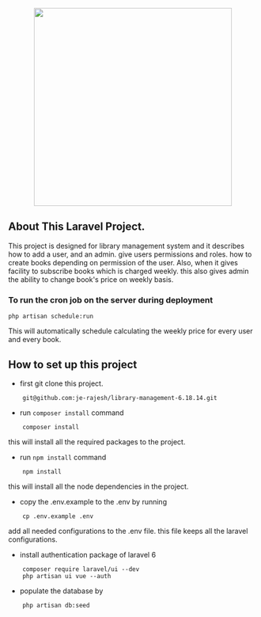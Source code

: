 <p align="center"><img src="https://res.cloudinary.com/dtfbvvkyp/image/upload/v1566331377/laravel-logolockup-cmyk-red.svg" width="400"></p>



## About This Laravel Project. 

This project is designed for library management system and it describes how to add a user, and an admin. give users permissions and roles. how to create books depending on permission of the user. Also, when it gives facility to subscribe books which is charged weekly. this also gives admin the ability to change book's price on weekly basis. 


### To run the cron job on the server during deployment
    php artisan schedule:run

This will automatically schedule calculating the weekly price for every user and every book.

## How to set up this project
* first git clone this project. 
```
    git@github.com:je-rajesh/library-management-6.18.14.git
```
* run `composer install` command
```
    composer install 
```
this will install all the required packages to the project.

* run `npm install` command
```
    npm install 
```
this will install all the node dependencies in the project.

* copy the .env.example to the .env by running 
```
    cp .env.example .env
```
add all needed configurations to the .env file. this file keeps all the laravel configurations.

* install authentication package of laravel 6
```
    composer require laravel/ui --dev
    php artisan ui vue --auth
```
* populate the database by 
```
    php artisan db:seed
```